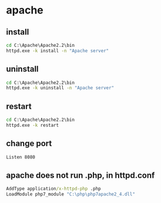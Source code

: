 # apache

## install
```bat
cd C:\Apache\Apache2.2\bin
httpd.exe -k install -n "Apache server"
```

## uninstall
```bat
cd C:\Apache\Apache2.2\bin
httpd.exe -k uninstall -n "Apache server"
```

## restart
```bat
cd C:\Apache\Apache2.2\bin
httpd.exe -k restart
```

## change port
```bat
Listen 8080
```

## apache does not run .php, in httpd.conf
````bat
AddType application/x-httpd-php .php
LoadModule php7_module "C:\php\php7apache2_4.dll"
````

